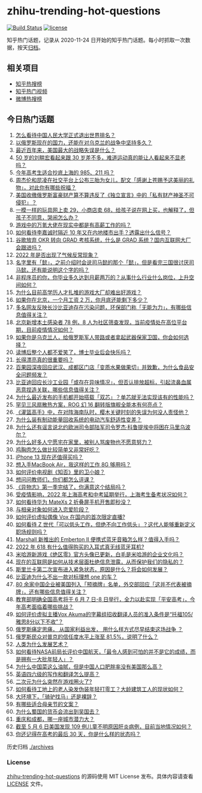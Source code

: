 # zhihu-trending-hot-questions

[![Build Status](https://github.com/justjavac/zhihu-trending-hot-questions/workflows/ci/badge.svg?branch=master)](https://github.com/justjavac/zhihu-trending-hot-questions/actions)
[![license](https://img.shields.io/github/license/justjavac/zhihu-trending-hot-questions)](https://github.com/justjavac/zhihu-trending-hot-questions/blob/master/LICENSE)

知乎热门话题，记录从 2020-11-24 日开始的知乎热门话题。每小时抓取一次数据，按天[归档](./archives)。

## 相关项目

- [知乎热搜榜](https://github.com/justjavac/zhihu-trending-top-search)
- [知乎热门视频](https://github.com/justjavac/zhihu-trending-hot-video)
- [微博热搜榜](https://github.com/justjavac/weibo-trending-hot-search)

## 今日热门话题

<!-- BEGIN -->
<!-- 最后更新时间 Sun May 08 2022 04:24:43 GMT+0800 (China Standard Time) -->

1. [怎么看待中国人民大学正式退出世界排名？](https://www.zhihu.com/question/531671974)
1. [以俄罗斯现在的国力，还能在对乌克兰的战争中坚持多久？](https://www.zhihu.com/question/526458825)
1. [最近百年来，美国最大的战略失误是什么？](https://www.zhihu.com/question/376036755)
1. [50 岁的刘畊宏看起来跟 30 岁差不多，难道运动真的能让人看起来不显老吗？](https://www.zhihu.com/question/531022002)
1. [今年高考生适合抄底上海的 985、211 吗？](https://www.zhihu.com/question/531719409)
1. [周杰伦和昆凌在社交平台上公布三胎为女儿，配文「感谢上苍赐予这美丽的礼物」，对此你有哪些祝福？](https://www.zhihu.com/question/531548935)
1. [美国收缴俄罗斯富豪财产算不算违反了《独立宣言》中的「私有财产神圣不可侵犯」？](https://www.zhihu.com/question/531694634)
1. [一模一样的玩具网上卖 29，小商店卖 68，给孩子说在网上买，也解释了，但孩子不同意，哭闹怎么办？](https://www.zhihu.com/question/525757457)
1. [游戏中的万氪大佬在现实中都是有高薪工作的吗？](https://www.zhihu.com/question/431746142)
1. [如何看待李嘉诚时隔近 10 年又在内地楼市出手？透露出什么信号？](https://www.zhihu.com/question/531759653)
1. [谷歌放弃 OKR 转向 GRAD 考核系统，什么是 GRAD 系统？国内互联网大厂会跟进吗？](https://www.zhihu.com/question/531710332)
1. [2022 年是否出现了气候反常现象？](https://www.zhihu.com/question/531011944)
1. [名字里有「懿」，之前介绍时会说司马懿的那个「懿」，但是看完三国很讨厌司马懿，还有能说明这个字的吗？](https://www.zhihu.com/question/525787449)
1. [非程序员的你，你毕业多久达到月薪两万的？从事什么行业什么岗位，上升空间如何？](https://www.zhihu.com/question/531297126)
1. [为什么目前高学历人才扎堆的游戏大厂却难出好游戏？](https://www.zhihu.com/question/530816105)
1. [如果你在北京，一个月工资 2 万，你月底还能剩下多少？](https://www.zhihu.com/question/516556362)
1. [多名网友反映长沙比亚迪存在污染问题，环保部门称「无能为力」，有哪些信息值得关注？](https://www.zhihu.com/question/531746731)
1. [北京新增本土感染者 78 例，8 人为社区筛查发现，当前疫情处在高位平台期，目前疫情情况如何？](https://www.zhihu.com/question/531757496)
1. [如果你是乌克兰人，给俄罗斯军人带路或者拿起武器保家卫国，你会如何选择？](https://www.zhihu.com/question/525770129)
1. [读博后整个人都不爱笑了，博士毕业后会快乐吗？](https://www.zhihu.com/question/531660187)
1. [长得漂亮真的很重要吗？](https://www.zhihu.com/question/505809133)
1. [百果园深夜回应武汉、成都区门店「变质水果做果切」并致歉，为什么食品安全问题频发？](https://www.zhihu.com/question/531721758)
1. [比亚迪回应长沙工业园「或存在异味情况」，但否认排放超标，引起流鼻血属恶意捏造关联，哪些信息值得关注？](https://www.zhihu.com/question/531798122)
1. [为什么最近发布的手机都开始搭载「双芯」？单芯就无法实现该有的性能吗？](https://www.zhihu.com/question/529970143)
1. [罕见三风扇散热方案，ROG 幻 16 翻转版旗舰全能本有何亮点？](https://www.zhihu.com/question/531706196)
1. [《灌篮高手》中，在对阵海南队时，樱木关键时刻的失误为何没人责怪他？](https://www.zhihu.com/question/531269806)
1. [为什么装有制动能量回收系统的电动汽车舒适性变差？](https://www.zhihu.com/question/502777875)
1. [为什么还有谣言说北约欧洲司令部陆军司令罗杰·科鲁提埃中将困在马里乌波尔？](https://www.zhihu.com/question/526097364)
1. [为什么好多人宁愿宅在家里，被别人骂废物也不愿意努力？](https://www.zhihu.com/question/359865930)
1. [鸡胸肉怎么做比较简单又非常好吃？](https://www.zhihu.com/question/516713207)
1. [iPhone 13 现在还值得买吗？](https://www.zhihu.com/question/520718938)
1. [想入手MacBook Air，我这样的工作 8G 够用吗？](https://www.zhihu.com/question/531134840)
1. [如何评价电视剧《知否》里的卫小娘？](https://www.zhihu.com/question/405967742)
1. [想问问教师们，你们都怎么评课？](https://www.zhihu.com/question/391210490)
1. [《异物志》第一季完结了，你满意这个结局吗？](https://www.zhihu.com/question/531732317)
1. [受疫情影响，2022 年上海高考和中考延期举行，上海考生备考状况如何？](https://www.zhihu.com/question/531707041)
1. [如何看待华为 MateXs 2 折叠屏手机开售即秒没？](https://www.zhihu.com/question/531582823)
1. [与相亲对象如何进入恋爱阶段？](https://www.zhihu.com/question/27244726)
1. [如何评价虚拟偶像 Vox 在国内的首次限定直播?](https://www.zhihu.com/question/531668001)
1. [如何看待 Z 世代「可以低头工作，但绝不向工作低头」？这代人能够重新定义职场规则吗？](https://www.zhihu.com/question/531698987)
1. [Marshall 新推出的 Emberton II 便携式蓝牙音箱怎么样？值得入手吗？](https://www.zhihu.com/question/531415674)
1. [2022 年 618 有什么值得购买的入耳式真无线蓝牙耳机?](https://www.zhihu.com/question/531458038)
1. [米哈游新游戏《绝区零》官方头像已更新，白毛是米哈游的企业文化吗？](https://www.zhihu.com/question/531712376)
1. [现在的互联网是如何从技术层面杜绝信息泄露，从而保护我们的隐私的？](https://www.zhihu.com/question/522418945)
1. [斯里兰卡第二次宣布进入紧急状态，原因是什么？将会如何发展？](https://www.zhihu.com/question/531736383)
1. [比亚迪为什么不出一款对标理想 one 的车？](https://www.zhihu.com/question/525647461)
1. [80 余家中国企业被美国列入「预摘牌」名单，外交部回应「这并不代表被摘牌」，还有哪些信息值得关注？](https://www.zhihu.com/question/531465366)
1. [教育部明确全国高考将于 6 月 7 日-8 日举行，全力以赴实现「平安高考」，今年高考面临着哪些挑战？](https://www.zhihu.com/question/531770848)
1. [如何评价虚拟主播Vox Akuma的字幕组招收翻译人员的准入条件是“托福105/雅思8分以下不收”？](https://www.zhihu.com/question/531436789)
1. [俄罗斯痛定思痛， 从国家利益出发， 用什么样方式尽早结束这场战争 ？](https://www.zhihu.com/question/531694082)
1. [俄罗斯民众对普京的信任度水平上涨至 81.5%，说明了什么？](https://www.zhihu.com/question/531669618)
1. [人类为什么发展艺术？](https://www.zhihu.com/question/531470082)
1. [如何看待NASA前局长评价中国航天，「最令人感到可怕的并不是它的成绩，而是拥有一大批年轻人」？](https://www.zhihu.com/question/531471974)
1. [为什么中国菜这么油腻，但是中国人口肥胖率没有美国那么高？](https://www.zhihu.com/question/39870793)
1. [英语四六级的写作和翻译怎么提高？](https://www.zhihu.com/question/268901468)
1. [二次元为什么突然在游戏圈火了?](https://www.zhihu.com/question/371058733)
1. [如何看待工地上的老人染发伪装年轻打零工？大龄建筑工人的现状如何？](https://www.zhihu.com/question/531433875)
1. [大环境下，「骑驴找马」还是裸辞？](https://www.zhihu.com/question/531560317)
1. [有哪些适合母亲节的文案？](https://www.zhihu.com/question/530146887)
1. [为什么蜀国的货币会流出到吴国去？](https://www.zhihu.com/question/530063580)
1. [重庆和成都，哪一座城市潜力大？](https://www.zhihu.com/question/34969563)
1. [截至 5 月 6 日美国发现 109 例儿童不明原因肝炎病例，目前当地情况如何？](https://www.zhihu.com/question/531702615)
1. [你还记得在高考的最后 30 天，你是什么样的状态吗？](https://www.zhihu.com/question/529052329)

<!-- END -->

历史归档 [./archives](./archives)

### License

[zhihu-trending-hot-questions](https://github.com/justjavac/zhihu-trending-hot-questions)
的源码使用 MIT License 发布。具体内容请查看 [LICENSE](./LICENSE) 文件。
